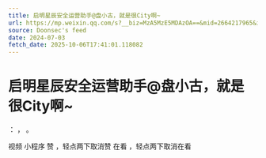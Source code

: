 ```yaml
---
title: 启明星辰安全运营助手@盘小古，就是很City啊~
url: https://mp.weixin.qq.com/s?__biz=MzA5MzE5MDAzOA==&mid=2664217965&idx=1&sn=a82726be25d20647494c788e34bc59e7
source: Doonsec's feed
date: 2024-07-03
fetch_date: 2025-10-06T17:41:01.118082
---
```


# 启明星辰安全运营助手@盘小古，就是很City啊~

：
，
。

视频
小程序
赞
，轻点两下取消赞
在看
，轻点两下取消在看